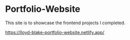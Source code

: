 # Portfolio-Website

This site is to showcase the frontend projects I completed.

https://lloyd-blake-portfolio-website.netlify.app/
